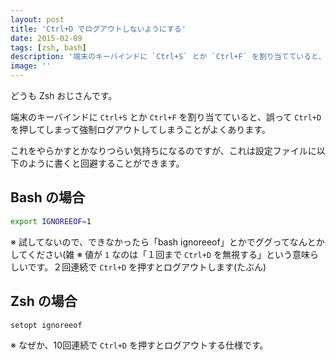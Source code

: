 ```yaml
---
layout: post
title: 'Ctrl+D でログアウトしないようにする'
date: 2015-02-09
tags: [zsh, bash]
description: '端末のキーバインドに `Ctrl+S` とか `Ctrl+F` を割り当てていると、誤って `Ctrl+D` を押してしまって強制ログアウトしてしまうことがよくあります。'
image: ''
---
```


どうも Zsh おじさんです。

端末のキーバインドに `Ctrl+S` とか `Ctrl+F` を割り当てていると、誤って `Ctrl+D` を押してしまって強制ログアウトしてしまうことがよくあります。

これをやらかすとかなりつらい気持ちになるのですが、これは設定ファイルに以下のように書くと回避することができます。

## Bash の場合
``` sh
export IGNOREEOF=1
```

※ 試してないので、できなかったら「bash ignoreeof」とかでググってなんとかしてください(雑
※ 値が `1` なのは「１回まで `Ctrl+D` を無視する」という意味らしいです。２回連続で `Ctrl+D` を押すとログアウトします(たぶん)

## Zsh の場合
``` sh
setopt ignoreeof
```

※ なぜか、10回連続で `Ctrl+D` を押すとログアウトする仕様です。
